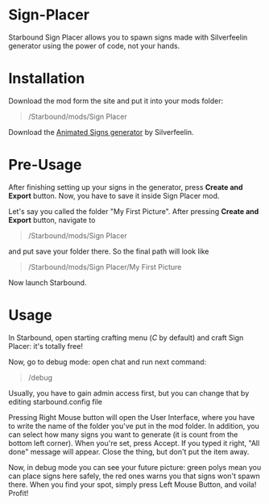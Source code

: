 # Sign-Placer
Starbound Sign Placer allows you to spawn signs made with Silverfeelin generator using the power of code, not your hands.

# Installation

Download the mod form the site and put it into your mods folder:
> /Starbound/mods/Sign Placer

Download the [Animated Signs generator](https://github.com/Silverfeelin/Starbound-AnimatedSigns) by Silverfeelin.

# Pre-Usage

After finishing setting up your signs in the generator, press **Create and Export** button. Now, you have to save it inside Sign Placer mod.

Let's say you called the folder "My First Picture". After pressing **Create and Export** button, navigate to
> /Starbound/mods/Sign Placer

and put save your folder there. So the final path will look like
> /Starbound/mods/Sign Placer/My First Picture

Now launch Starbound.

# Usage

In Starbound, open starting crafting menu (_C_ by default) and craft Sign Placer: it's totally free!

Now, go to debug mode: open chat and run next command:

> /debug

Usually, you have to gain admin access first, but you can change that by editing starbound.config file

Pressing Right Mouse button will open the User Interface, where you have to write the name of the folder you've put in the mod folder. In addition, you can select how many signs you want to generate (it is count from the bottom left corner).
When you're set, press Accept. If you typed it right, "All done" message will appear. Close the thing, but don't put the item away.

Now, in debug mode you can see your future picture: green polys mean you can place signs here safely, the red ones warns you that signs won't spawn there. When you find your spot, simply press Left Mouse Button, and voila! Profit!
